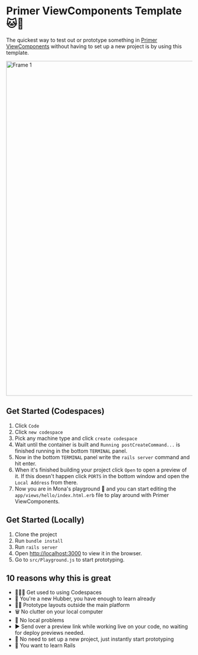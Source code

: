 # Primer ViewComponents Template 🐱💎

The quickest way to test out or prototype something in [Primer ViewComponents](https://primer.style/view-components/) without having to set up a new project is by using this template. 

<img width="902" alt="Frame 1" src="https://user-images.githubusercontent.com/980622/133768843-cefd742f-dc93-474f-826d-9481468e064a.png">

## Get Started (Codespaces)

1. Click `Code`
2. Click `new codespace`
3. Pick any machine type and click `create codespace`
4. Wait until the container is built and `Running postCreateCommand...` is finished running in the bottom `TERMINAL` panel.
5. Now in the bottom `TERMINAL` panel write the `rails server` command and hit enter.
6. When it's finished building your project click `Open` to open a preview of it. If this doesn't happen click `PORTS` in the bottom window and open the `Local Address` from there.
7. Now you are in Mona's playground 🎉 and you can start editing the `app/views/hello/index.html.erb` file to play around with Primer ViewComponents.

## Get Started (Locally)

1. Clone the project
2. Run `bundle install`
3. Run `rails server`
4. Open [http://localhost:3000](http://localhost:3000) to view it in the browser.
5. Go to `src/Playground.js` to start prototyping.

## 10 reasons why this is great
- 🧑🏻‍💻 Get used to using Codespaces
- 🥺 You're a new Hubber, you have enough to learn already
- 🧖‍♀️ Prototype layouts outside the main platform
- 🗑 No clutter on your local computer
- 🥴 No local problems
- ▶️ Send over a preview link while working live on your code, no waiting for deploy previews needed.
- 🚀 No need to set up a new project, just instantly start prototyping
- 🧪 You want to learn Rails
